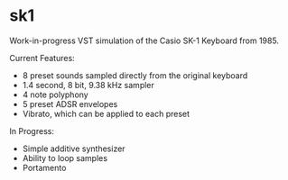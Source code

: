 # sk1
Work-in-progress VST simulation of the Casio SK-1 Keyboard from 1985.

Current Features:
- 8 preset sounds sampled directly from the original keyboard
- 1.4 second, 8 bit, 9.38 kHz sampler
- 4 note polyphony
- 5 preset ADSR envelopes
- Vibrato, which can be applied to each preset

In Progress:
- Simple additive synthesizer
- Ability to loop samples
- Portamento
